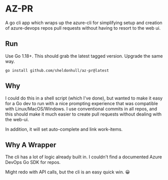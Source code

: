 # AZ-PR

A go cli app which wraps up the azure-cli for simplifying setup and creation of azure-devops repos pull requests without having to resort to the web ui.

## Run

Use Go 1.18+.
This should grab the latest tagged version.
Upgrade the same way.

```shell
go install github.com/sheldonhull/az-pr@latest
```

## Why

I could do this in a shell script (which I've done), but wanted to make it easy for a Go dev to run with a nice prompting experience that was compatible with Linux/MacOS/Windows.
I use conventional commits in all repos, and this should make it much easier to create pull requests without dealing with the web-ui.

In addition, it will set auto-complete and link work-items.

## Why A Wrapper

The cli has a lot of logic already built in.
I couldn't find a documented Azure DevOps Go SDK for repos.

Might redo with API calls, but the cli is an easy quick win. 😀
